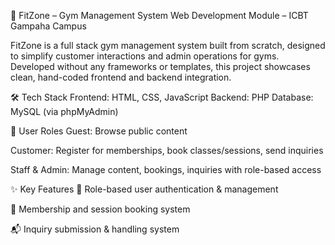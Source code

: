 💪 FitZone – Gym Management System
Web Development Module – ICBT Gampaha Campus

FitZone is a full stack gym management system built from scratch, designed to simplify customer interactions and admin operations for gyms. Developed without any frameworks or templates, this project showcases clean, hand-coded frontend and backend integration.

🛠️ Tech Stack
Frontend: HTML, CSS, JavaScript
Backend: PHP
Database: MySQL (via phpMyAdmin)

👥 User Roles
Guest: Browse public content

Customer: Register for memberships, book classes/sessions, send inquiries

Staff & Admin: Manage content, bookings, inquiries with role-based access

✨ Key Features
🔐 Role-based user authentication & management

📅 Membership and session booking system

📬 Inquiry submission & handling system
